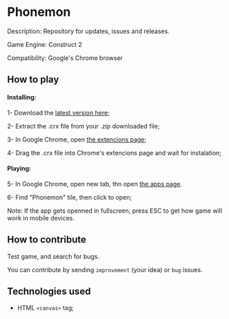 # Phonemon
Description: Repository for updates, issues and releases.
  
Game Engine: Construct 2
  
Compatibility: Google's Chrome browser

## How to play
#### Installing:
1- Download the [latest version here](https://github.com/nt1m/HTML5AudioPlayer/archive/gh-pages.zip);
  
2- Extract the .crx file from your .zip downloaded file;
  
3- In Google Chrome, open [the extencions page](chrome://extensions);
  
4- Drag the .crx file into Chrome's extencions page and wait for instalation;

#### Playing:
5- In Google Chrome, open new tab, thn open [the apps page](chrome://apps).
  
6- Find "Phonemon" tile, then click to open;
  
Note: If the app gets openned in fullscreen, press ESC to get how game will work in mobile devices.

## How to contribute
Test game, and search for bugs.
  
You can contribute by sending `improvement` (your idea) or `bug` issues.

## Technologies used
- HTML `<canvas>` tag;
